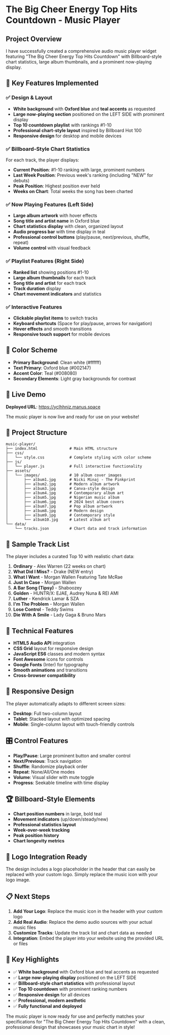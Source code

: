 # The Big Cheer Energy Top Hits Countdown - Music Player

## Project Overview

I have successfully created a comprehensive audio music player widget featuring "The Big Cheer Energy Top Hits Countdown" with Billboard-style chart statistics, large album thumbnails, and a prominent now-playing display.

## 🎯 Key Features Implemented

### ✅ Design & Layout
- **White background** with **Oxford blue** and **teal accents** as requested
- **Large now-playing section** positioned on the LEFT SIDE with prominent display
- **Top 10 countdown playlist** with rankings #1-10
- **Professional chart-style layout** inspired by Billboard Hot 100
- **Responsive design** for desktop and mobile devices

### ✅ Billboard-Style Chart Statistics
For each track, the player displays:
- **Current Position**: #1-10 ranking with large, prominent numbers
- **Last Week Position**: Previous week's ranking (including "NEW" for debuts)
- **Peak Position**: Highest position ever held
- **Weeks on Chart**: Total weeks the song has been charted

### ✅ Now Playing Features (Left Side)
- **Large album artwork** with hover effects
- **Song title and artist name** in Oxford blue
- **Chart statistics display** with clean, organized layout
- **Audio progress bar** with time display in teal
- **Professional control buttons** (play/pause, next/previous, shuffle, repeat)
- **Volume control** with visual feedback

### ✅ Playlist Features (Right Side)
- **Ranked list** showing positions #1-10
- **Large album thumbnails** for each track
- **Song title and artist** for each track
- **Track duration** display
- **Chart movement indicators** and statistics

### ✅ Interactive Features
- **Clickable playlist items** to switch tracks
- **Keyboard shortcuts** (Space for play/pause, arrows for navigation)
- **Hover effects** and smooth transitions
- **Responsive touch support** for mobile devices

## 🎨 Color Scheme
- **Primary Background**: Clean white (#ffffff)
- **Text Primary**: Oxford blue (#002147)
- **Accent Color**: Teal (#008080)
- **Secondary Elements**: Light gray backgrounds for contrast

## 🚀 Live Demo

**Deployed URL**: https://yclhhniz.manus.space

The music player is now live and ready for use on your website!

## 📁 Project Structure

```
music-player/
├── index.html              # Main HTML structure
├── css/
│   └── style.css           # Complete styling with color scheme
├── js/
│   └── player.js           # Full interactive functionality
├── assets/
│   └── images/             # 10 album cover images
│       ├── album1.jpg      # Nicki Minaj - The Pinkprint
│       ├── album2.jpg      # Modern album artwork
│       ├── album3.jpg      # Canva-style design
│       ├── album4.jpg      # Contemporary album art
│       ├── album5.jpg      # Nigerian music album
│       ├── album6.jpg      # 2024 best album covers
│       ├── album7.jpg      # Pop album artwork
│       ├── album8.jpg      # Modern design
│       ├── album9.jpg      # Contemporary style
│       └── album10.jpg     # Latest album art
└── data/
    └── tracks.json         # Chart data and track information
```

## 🎵 Sample Track List

The player includes a curated Top 10 with realistic chart data:

1. **Ordinary** - Alex Warren (22 weeks on chart)
2. **What Did I Miss?** - Drake (NEW entry)
3. **What I Want** - Morgan Wallen Featuring Tate McRae
4. **Just In Case** - Morgan Wallen
5. **A Bar Song (Tipsy)** - Shaboozey
6. **Golden** - HUNTR/X: EJAE, Audrey Nuna & REI AMI
7. **Luther** - Kendrick Lamar & SZA
8. **I'm The Problem** - Morgan Wallen
9. **Lose Control** - Teddy Swims
10. **Die With A Smile** - Lady Gaga & Bruno Mars

## 🔧 Technical Features

- **HTML5 Audio API** integration
- **CSS Grid** layout for responsive design
- **JavaScript ES6** classes and modern syntax
- **Font Awesome** icons for controls
- **Google Fonts** (Inter) for typography
- **Smooth animations** and transitions
- **Cross-browser compatibility**

## 📱 Responsive Design

The player automatically adapts to different screen sizes:
- **Desktop**: Full two-column layout
- **Tablet**: Stacked layout with optimized spacing
- **Mobile**: Single-column layout with touch-friendly controls

## 🎛️ Control Features

- **Play/Pause**: Large prominent button and smaller control
- **Next/Previous**: Track navigation
- **Shuffle**: Randomize playback order
- **Repeat**: None/All/One modes
- **Volume**: Visual slider with mute toggle
- **Progress**: Seekable timeline with time display

## 🏆 Billboard-Style Elements

- **Chart position numbers** in large, bold teal
- **Movement indicators** (up/down/steady/new)
- **Professional statistics layout**
- **Week-over-week tracking**
- **Peak position history**
- **Chart longevity metrics**

## 🎨 Logo Integration Ready

The design includes a logo placeholder in the header that can easily be replaced with your custom logo. Simply replace the music icon with your logo image.

## 📋 Next Steps

1. **Add Your Logo**: Replace the music icon in the header with your custom logo
2. **Add Real Audio**: Replace the demo audio sources with your actual music files
3. **Customize Tracks**: Update the track list and chart data as needed
4. **Integration**: Embed the player into your website using the provided URL or files

## 🌟 Key Highlights

- ✅ **White background** with Oxford blue and teal accents as requested
- ✅ **Large now-playing display** positioned on the LEFT SIDE
- ✅ **Billboard-style chart statistics** with professional layout
- ✅ **Top 10 countdown** with prominent ranking numbers
- ✅ **Responsive design** for all devices
- ✅ **Professional, modern aesthetic**
- ✅ **Fully functional and deployed**

The music player is now ready for use and perfectly matches your specifications for "The Big Cheer Energy Top Hits Countdown" with a clean, professional design that showcases your music chart in style!

